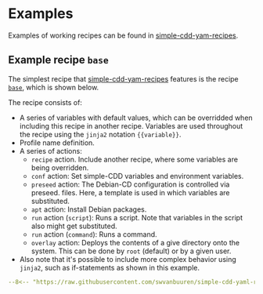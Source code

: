 # Examples

Examples of working recipes can be found in
[simple-cdd-yam-recipes](https://github.com/swvanbuuren/simple-cdd-yaml-recipes).

## Example recipe `base` 

The simplest recipe that
[simple-cdd-yam-recipes](https://github.com/swvanbuuren/simple-cdd-yaml-recipes)
features is the recipe
[`base`](https://github.com/swvanbuuren/simple-cdd-yaml-recipes/blob/master/recipes/base.yaml),
which is shown below.

The recipe consists of:

- A series of variables with default values, which can be overridded when
  including this recipe in another recipe. Variables are used throughout the recipe using the `jinja2` notation `{{variable}}`.
- Profile name definition.
- A series of actions:
    - `recipe` action. Include another recipe, where some variables are being
      overridden.
    - `conf` action: Set simple-CDD variables and environment variables.
    - `preseed` action: The Debian-CD configuration is controlled via preseed.
      files. Here, a template is used in which variables are substituted.
    - `apt` action: Install Debian packages.
    - `run` action (`script`): Runs a script. Note that variables in the script
      also might get substituted.
    - `run` action (`command`): Runs a command.
    - `overlay` action: Deploys the contents of a give directory onto the
      system. This can be done by `root` (default) or by a given user.
- Also note that it's possible to include more complex behavior using `jinja2`,
  such as if-statements as shown in this example.

```yaml title="base.yaml"
--8<-- "https://raw.githubusercontent.com/swvanbuuren/simple-cdd-yaml-recipes/master/recipes/base.yaml"
```
